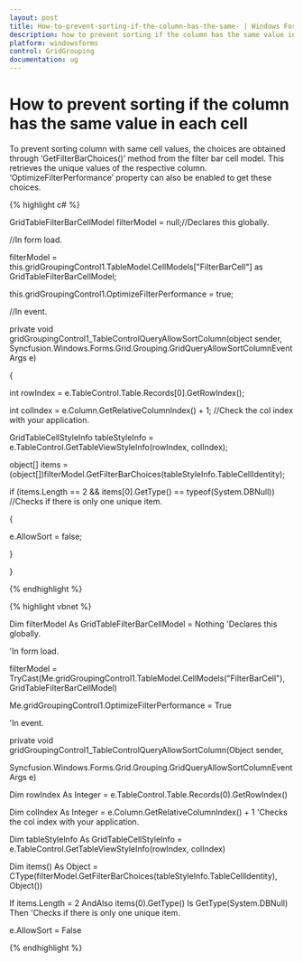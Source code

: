 ```yaml
---
layout: post
title: How-to-prevent-sorting-if-the-column-has-the-same- | Windows Forms | Syncfusion
description: how to prevent sorting if the column has the same value in each cell
platform: windowsforms
control: GridGrouping
documentation: ug
---
```


# How to prevent sorting if the column has the same value in each cell

To prevent sorting column with same cell values, the choices are obtained through ‘GetFilterBarChoices()’ method from the filter bar cell model. This retrieves the unique values of the respective column. ‘OptimizeFilterPerformance’ property can also be enabled to get these choices.

{% highlight c# %}

GridTableFilterBarCellModel filterModel = null;//Declares this globally. 

//In form load.

filterModel = this.gridGroupingControl1.TableModel.CellModels["FilterBarCell"] as GridTableFilterBarCellModel;

this.gridGroupingControl1.OptimizeFilterPerformance = true;

//In event.

private void gridGroupingControl1_TableControlQueryAllowSortColumn(object sender, Syncfusion.Windows.Forms.Grid.Grouping.GridQueryAllowSortColumnEventArgs e)

{

int rowIndex = e.TableControl.Table.Records[0].GetRowIndex();

int colIndex = e.Column.GetRelativeColumnIndex() + 1; //Check the col index with your application.

GridTableCellStyleInfo tableStyleInfo = e.TableControl.GetTableViewStyleInfo(rowIndex, colIndex);

object[] items = (object[])filterModel.GetFilterBarChoices(tableStyleInfo.TableCellIdentity);

if (items.Length == 2 && items[0].GetType() == typeof(System.DBNull)) //Checks if there is only one unique item.

{

e.AllowSort = false;

}

}


{% endhighlight %}


{% highlight vbnet %}



Dim filterModel As GridTableFilterBarCellModel = Nothing 'Declares this globally.



'In form load.



filterModel = TryCast(Me.gridGroupingControl1.TableModel.CellModels("FilterBarCell"), GridTableFilterBarCellModel)



Me.gridGroupingControl1.OptimizeFilterPerformance = True



'In event.



private void gridGroupingControl1_TableControlQueryAllowSortColumn(Object sender, 



Syncfusion.Windows.Forms.Grid.Grouping.GridQueryAllowSortColumnEventArgs e)



Dim rowIndex As Integer = e.TableControl.Table.Records(0).GetRowIndex()



Dim colIndex As Integer = e.Column.GetRelativeColumnIndex() + 1 'Checks the col index with your application.



Dim tableStyleInfo As GridTableCellStyleInfo = e.TableControl.GetTableViewStyleInfo(rowIndex, colIndex)



Dim items() As Object = CType(filterModel.GetFilterBarChoices(tableStyleInfo.TableCellIdentity), Object())



If items.Length = 2 AndAlso items(0).GetType() Is GetType(System.DBNull) Then 'Checks if there is only one unique item.



e.AllowSort = False

{% endhighlight %}

